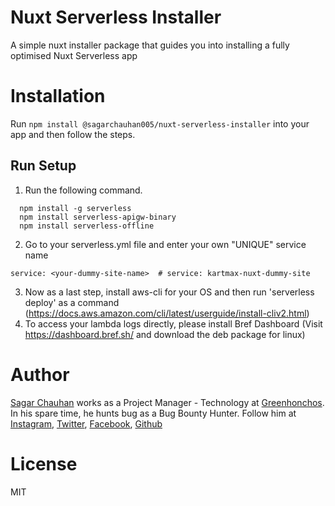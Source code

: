 # Nuxt Serverless Installer

A simple nuxt installer package that guides you into installing a fully optimised Nuxt Serverless app

# Installation

Run `npm install @sagarchauhan005/nuxt-serverless-installer` into your app and then follow the steps.

## Run Setup

1. Run the following command.
  ```
    npm install -g serverless
    npm install serverless-apigw-binary
    npm install serverless-offline
  ```

2. Go to your serverless.yml file and enter your own "UNIQUE" service name

```
service: <your-dummy-site-name>  # service: kartmax-nuxt-dummy-site
```

3. Now as a last step, install aws-cli for your OS and then run 'serverless deploy' as a command (https://docs.aws.amazon.com/cli/latest/userguide/install-cliv2.html)
4. To access your lambda logs directly, please install Bref Dashboard (Visit https://dashboard.bref.sh/ and download the deb package for linux)

# Author

[Sagar Chauhan](https://twitter.com/sagarchauhan005) works as a Project Manager - Technology at [Greenhonchos](https://www.greenhonchos.com).
In his spare time, he hunts bug as a Bug Bounty Hunter.
Follow him at [Instagram](https://www.instagram.com/chauhansahab005/), [Twitter](https://twitter.com/chauhansahab005),  [Facebook](https://facebook.com/sagar.chauhan3),
[Github](https://github.com/sagarchauhan005)

# License
MIT
